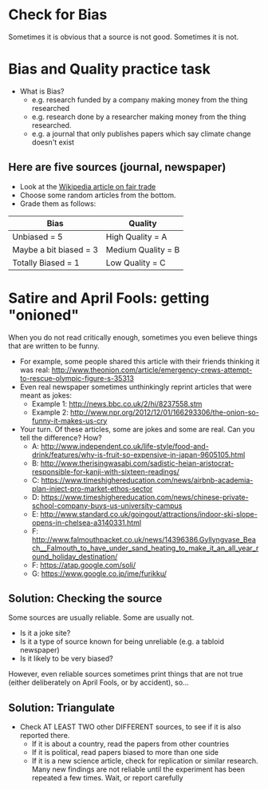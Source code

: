 # Check for Bias  
Sometimes it is obvious that a source is not good. Sometimes it is not. 


# Bias and Quality practice task
* What is Bias? 
    * e.g. research funded by a company making money from the thing researched
    * e.g. research done by a researcher making money from the thing researched.
    * e.g. a journal that only publishes papers which say climate change doesn't exist


## Here are five sources (journal, newspaper) 
* Look at the [Wikipedia article on fair trade](http://en.wikipedia.org/wiki/Fair_trade_debate)
* Choose some random articles from the bottom. 
* Grade them as follows:

|Bias                        |Quality
|-----                       |---
|Unbiased  = 5               |High Quality   = A
|Maybe a bit biased = 3      |Medium Quality     = B
|Totally Biased  = 1         |Low Quality    = C

 



# Satire and April Fools: getting "onioned"
When you do not read critically enough, sometimes you even believe things that are written to be funny.

* For example, some people shared this article with their friends thinking it was real: http://www.theonion.com/article/emergency-crews-attempt-to-rescue-olympic-figure-s-35313
* Even real newspaper sometimes unthinkingly reprint articles that were meant as jokes:
    * Example 1: http://news.bbc.co.uk/2/hi/8237558.stm
    * Example 2: http://www.npr.org/2012/12/01/166293306/the-onion-so-funny-it-makes-us-cry
* Your turn. Of these articles, some are jokes and some are real. Can you tell the difference? How?
    * A: http://www.independent.co.uk/life-style/food-and-drink/features/why-is-fruit-so-expensive-in-japan-9605105.html
    * B: http://www.therisingwasabi.com/sadistic-heian-aristocrat-responsible-for-kanji-with-sixteen-readings/
    * C: https://www.timeshighereducation.com/news/airbnb-academia-plan-inject-pro-market-ethos-sector
    * D: https://www.timeshighereducation.com/news/chinese-private-school-company-buys-us-university-campus
    * E: http://www.standard.co.uk/goingout/attractions/indoor-ski-slope-opens-in-chelsea-a3140331.html
    * F: http://www.falmouthpacket.co.uk/news/14396386.Gyllyngvase_Beach__Falmouth_to_have_under_sand_heating_to_make_it_an_all_year_round_holiday_destination/
    * F: https://atap.google.com/soli/
    * G: https://www.google.co.jp/ime/furikku/


## Solution: Checking the source
Some sources are usually reliable. Some are usually not.

* Is it a joke site?
* Is it a type of source known for being unreliable (e.g. a tabloid newspaper)
* Is it likely to be very biased?

However, even reliable sources sometimes print things that are not true (either deliberately on April Fools, or by accident), so...

## Solution: Triangulate
* Check AT LEAST TWO other DIFFERENT sources, to see if it is also reported there.
    * If it is about a country, read the papers from other countries
    * If it is political, read papers biased to more than one side
    * If it is a new science article, check for replication or similar research. Many new findings are not reliable until the experiment has been repeated a few times. Wait, or report carefully



